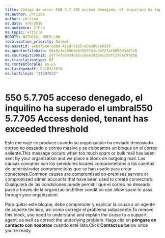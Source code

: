```yaml
---
title: Código de error 550 5.7.705 acceso denegado, el inquilino ha superado el umbral
ms.author: chrisda
author: chrisda
ms.date: 4/9/2018
ms.audience: ITPro
ms.topic: article
ROBOTS: NOINDEX, NOFOLLOW
localization_priority: Normal
ms.assetid: 9e6df5ee-ede8-421d-ba25-a3a3d0ca0a5d
ms.openlocfilehash: 06c8c3e3686dbb1567551c8a727af669593285c6
ms.sourcegitcommit: 26774fd0e24a02cc6ee2433eccbbfc27ebc9f850
ms.translationtype: MT
ms.contentlocale: es-ES
ms.lasthandoff: 04/03/2019
ms.locfileid: "31397023"
---
```

# <a name="550-57705-access-denied-tenant-has-exceeded-threshold"></a><span data-ttu-id="44153-102">550 5.7.705 acceso denegado, el inquilino ha superado el umbral</span><span class="sxs-lookup"><span data-stu-id="44153-102">550 5.7.705 Access denied, tenant has exceeded threshold</span></span>

<span data-ttu-id="44153-103">Este mensaje se produce cuando su organización ha enviado demasiado correo no deseado o correo masivo y se colocamos un bloque en el correo saliente.</span><span class="sxs-lookup"><span data-stu-id="44153-103">This message occurs when too much spam or bulk mail has been sent by your organization and we place a block on outgoing mail.</span></span>
<span data-ttu-id="44153-104">Las causas comunes son los servidores locales comprometidos o las cuentas de administrador comprometidas que se han usado para crear conectores.</span><span class="sxs-lookup"><span data-stu-id="44153-104">Common causes are compromised on-premises servers or compromised admin accounts that have been used to create connectors.</span></span> <span data-ttu-id="44153-105">Cualquiera de las condiciones puede permitir que el correo no deseado pase a través de la organización.</span><span class="sxs-lookup"><span data-stu-id="44153-105">Either condition can allow spam to pass through your organization.</span></span>

<span data-ttu-id="44153-106">Para quitar este bloque, debe comprender y explicar la causa a un agente de soporte técnico, así como corregir el problema subyacente.</span><span class="sxs-lookup"><span data-stu-id="44153-106">To remove this block, you need to understand and explain the cause to a support agent, as well as correct the underlying problem.</span></span>
<span data-ttu-id="44153-107">Haga clic en **póngase en contacto con nosotros** cuando esté listo.</span><span class="sxs-lookup"><span data-stu-id="44153-107">Click **Contact us** below once you're ready.</span></span>

